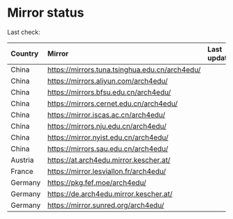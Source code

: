 <script src="./time.js"></script>
# Mirror status
Last check: <script type="text/javascript">localize(1736108497.713222);</script>

|Country|Mirror|Last update|
|:------|:-----|:----------|
|China|https://mirrors.tuna.tsinghua.edu.cn/arch4edu/|<script type="text/javascript">localize(1736063209);</script>|
|China|https://mirrors.aliyun.com/arch4edu/|<script type="text/javascript">localize(1736063209);</script>|
|China|https://mirrors.bfsu.edu.cn/arch4edu/|<script type="text/javascript">localize(1736063209);</script>|
|China|https://mirrors.cernet.edu.cn/arch4edu/|<script type="text/javascript">localize(1736063209);</script>|
|China|https://mirror.iscas.ac.cn/arch4edu/|<script type="text/javascript">localize(1736063209);</script>|
|China|https://mirrors.nju.edu.cn/arch4edu/|<script type="text/javascript">localize(1735972768);</script>|
|China|https://mirror.nyist.edu.cn/arch4edu/|<script type="text/javascript">localize(1736063209);</script>|
|China|https://mirrors.sau.edu.cn/arch4edu/|<script type="text/javascript">localize(1731653531);</script>|
|Austria|https://at.arch4edu.mirror.kescher.at/|<script type="text/javascript">localize(1736063209);</script>|
|France|https://mirror.lesviallon.fr/arch4edu/|<script type="text/javascript">localize(1736063209);</script>|
|Germany|https://pkg.fef.moe/arch4edu/|<script type="text/javascript">localize(1736063209);</script>|
|Germany|https://de.arch4edu.mirror.kescher.at/|<script type="text/javascript">localize(1736063209);</script>|
|Germany|https://mirror.sunred.org/arch4edu/|<script type="text/javascript">localize(1736063209);</script>|

<script src="./tablefilter/tablefilter.js"></script>
<script src="./table.js"></script>